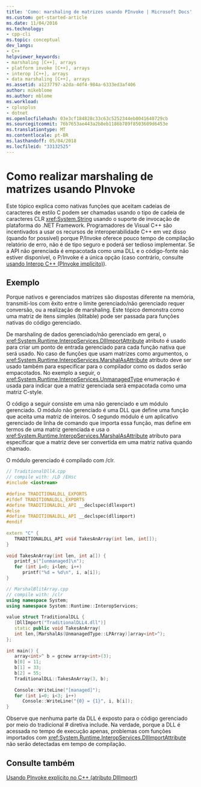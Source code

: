 ```yaml
---
title: 'Como: marshaling de matrizes usando PInvoke | Microsoft Docs'
ms.custom: get-started-article
ms.date: 11/04/2016
ms.technology:
- cpp-cli
ms.topic: conceptual
dev_langs:
- C++
helpviewer_keywords:
- marshaling [C++], arrays
- platform invoke [C++], arrays
- interop [C++], arrays
- data marshaling [C++], arrays
ms.assetid: a1237797-a2da-4df4-984a-6333ed3af406
author: mikeblome
ms.author: mblome
ms.workload:
- cplusplus
- dotnet
ms.openlocfilehash: 03e3cf184828c33c63c5252344eb0041640729cb
ms.sourcegitcommit: 76b7653ae443a2b8eb1186b789f8503609d6453e
ms.translationtype: MT
ms.contentlocale: pt-BR
ms.lasthandoff: 05/04/2018
ms.locfileid: "33132525"
---
```

# <a name="how-to-marshal-arrays-using-pinvoke"></a>Como realizar marshaling de matrizes usando PInvoke
Este tópico explica como nativas funções que aceitam cadeias de caracteres de estilo C podem ser chamadas usando o tipo de cadeia de caracteres CLR <xref:System.String> usando o suporte de invocação de plataforma do .NET Framework. Programadores de Visual C++ são incentivados a usar os recursos de interoperabilidade C++ em vez disso (quando for possível) porque P/Invoke oferece pouco tempo de compilação relatório de erro, não é de tipo seguro e poderá ser tedioso implementar. Se a API não gerenciada é empacotada como uma DLL e o código-fonte não estiver disponível, o P/Invoke é a única opção (caso contrário, consulte [usando Interop C++ (PInvoke implícito)](../dotnet/using-cpp-interop-implicit-pinvoke.md)).  
  
## <a name="example"></a>Exemplo  
 Porque nativos e gerenciados matrizes são dispostas diferente na memória, transmiti-los com êxito entre o limite gerenciado/não gerenciado requer conversão, ou a realização de marshaling. Este tópico demonstra como uma matriz de itens simples (blitable) pode ser passada para funções nativas do código gerenciado.  
  
 De marshaling de dados gerenciado/não gerenciado em geral, o <xref:System.Runtime.InteropServices.DllImportAttribute> atributo é usado para criar um ponto de entrada gerenciado para cada função nativa que será usado. No caso de funções que usam matrizes como argumentos, o <xref:System.Runtime.InteropServices.MarshalAsAttribute> atributo deve ser usado também para especificar para o compilador como os dados serão empacotados. No exemplo a seguir, o <xref:System.Runtime.InteropServices.UnmanagedType> enumeração é usada para indicar que a matriz gerenciada será empacotada como uma matriz C-style.  
  
 O código a seguir consiste em uma não gerenciado e um módulo gerenciado. O módulo não gerenciado é uma DLL que define uma função que aceita uma matriz de inteiros. O segundo módulo é um aplicativo gerenciado de linha de comando que importa essa função, mas define em termos de uma matriz gerenciada e usa o <xref:System.Runtime.InteropServices.MarshalAsAttribute> atributo para especificar que a matriz deve ser convertida em uma matriz nativa quando chamado.  
  
 O módulo gerenciado é compilado com /clr.  
  
```cpp  
// TraditionalDll4.cpp  
// compile with: /LD /EHsc  
#include <iostream>  
  
#define TRADITIONALDLL_EXPORTS  
#ifdef TRADITIONALDLL_EXPORTS  
#define TRADITIONALDLL_API __declspec(dllexport)  
#else  
#define TRADITIONALDLL_API __declspec(dllimport)  
#endif  
  
extern "C" {  
   TRADITIONALDLL_API void TakesAnArray(int len, int[]);  
}  
  
void TakesAnArray(int len, int a[]) {  
   printf_s("[unmanaged]\n");  
   for (int i=0; i<len; i++)  
      printf("%d = %d\n", i, a[i]);  
}  
```  
  
```cpp  
// MarshalBlitArray.cpp  
// compile with: /clr  
using namespace System;  
using namespace System::Runtime::InteropServices;  
  
value struct TraditionalDLL {  
   [DllImport("TraditionalDLL4.dll")]  
   static public void TakesAnArray(  
   int len,[MarshalAs(UnmanagedType::LPArray)]array<int>^);  
};  
  
int main() {  
   array<int>^ b = gcnew array<int>(3);  
   b[0] = 11;  
   b[1] = 33;  
   b[2] = 55;  
   TraditionalDLL::TakesAnArray(3, b);  
  
   Console::WriteLine("[managed]");  
   for (int i=0; i<3; i++)  
      Console::WriteLine("{0} = {1}", i, b[i]);  
}  
```  
  
 Observe que nenhuma parte da DLL é exposto para o código gerenciado por meio do tradicional # diretiva include. Na verdade, porque a DLL é acessada no tempo de execução apenas, problemas com funções importados com <xref:System.Runtime.InteropServices.DllImportAttribute> não serão detectadas em tempo de compilação.  
  
## <a name="see-also"></a>Consulte também  
 [Usando PInvoke explícito no C++ (atributo DllImport)](../dotnet/using-explicit-pinvoke-in-cpp-dllimport-attribute.md)